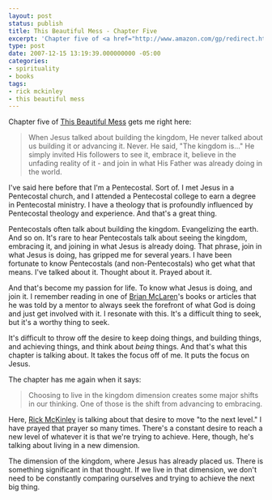 ```yaml
---
layout: post
status: publish
title: This Beautiful Mess - Chapter Five
excerpt: 'Chapter five of <a href="http://www.amazon.com/gp/redirect.html?ie=UTF8&amp;location=http%3A%2F%2Fwww.amazon.com%2Fdp%2F1590525019%3Fpf%5Frd%5Fm%3DATVPDKIKX0DER%26pf%5Frd%5Fs%3Dcenter-2%26pf%5Frd%5Fr%3D0Q39Y87SX6KEHQGDPCBR%26pf%5Frd%5Ft%3D101%26pf%5Frd%5Fp%3D278240301%26pf%5Frd%5Fi%3D507846&amp;tag=jonathanstega-20&amp;linkCode=ur2&amp;camp=1789&amp;creative=9325">This Beautiful Mess</a> gets me right here:'
type: post
date: 2007-12-15 13:19:39.000000000 -05:00
categories:
- spirituality
- books
tags:
- rick mckinley
- this beautiful mess
---
```

Chapter five of <a href="http://www.amazon.com/gp/redirect.html?ie=UTF8&amp;location=http%3A%2F%2Fwww.amazon.com%2Fdp%2F1590525019%3Fpf%5Frd%5Fm%3DATVPDKIKX0DER%26pf%5Frd%5Fs%3Dcenter-2%26pf%5Frd%5Fr%3D0Q39Y87SX6KEHQGDPCBR%26pf%5Frd%5Ft%3D101%26pf%5Frd%5Fp%3D278240301%26pf%5Frd%5Fi%3D507846&amp;tag=jonathanstega-20&amp;linkCode=ur2&amp;camp=1789&amp;creative=9325">This Beautiful Mess</a> gets me right here:
<blockquote>When Jesus talked about building the kingdom, He never talked about us building it or advancing it. Never. He said, "The kingdom is..." He simply invited His followers to see it, embrace it, believe in the unfading reality of it - and join in what His Father was already doing in the world.</blockquote>
I've said here before that I'm a Pentecostal. Sort of. I met Jesus in a Pentecostal church, and I attended a Pentecostal college to earn a degree in Pentecostal ministry. I have a theology that is profoundly influenced by Pentecostal theology and experience. And that's a great thing.

Pentecostals often talk about building the kingdom. Evangelizing the earth. And so on. It's rare to hear Pentecostals talk about seeing the kingdom, embracing it, and joining in what Jesus is already doing. That phrase, join in what Jesus is doing, has gripped me for several years. I have been fortunate to know Pentecostals (and non-Pentecostals) who get what that means. I've talked about it. Thought about it. Prayed about it.

And that's become my passion for life. To know what Jesus is doing, and join it. I remember reading in one of <a href="http://brianmclaren.net/">Brian McLaren</a>'s books or articles that he was told by a mentor to always seek the forefront of what God is doing and just get involved with it. I resonate with this. It's a difficult thing to seek, but it's a worthy thing to seek.

It's difficult to throw off the desire to keep doing things, and building things, and achieving things, and think about <em>being</em> things. And that's what this chapter is talking about. It takes the focus off of me. It puts the focus on Jesus.

The chapter has me again when it says:
<blockquote>Choosing to live in the kingdom dimension creates some major shifts in our thinking. One of those is the shift from advancing to embracing.</blockquote>
Here, <a href="http://www.rickmckinley.net/">Rick McKinley</a> is talking about that desire to move "to the next level." I have prayed that prayer so many times. There's a constant desire to reach a new level of whatever it is that we're trying to achieve. Here, though, he's talking about living in a new dimension.

The dimension of the kingdom, where Jesus has already placed us. There is something significant in that thought. If we live in that dimension, we don't need to be constantly comparing ourselves and trying to achieve the next big thing.
